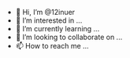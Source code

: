 - 👋 Hi, I’m @12inuer
- 👀 I’m interested in ...
- 🌱 I’m currently learning ...
- 💞️ I’m looking to collaborate on ...
- 📫 How to reach me ...

<!---
12inuer/12inuer is a ✨ special ✨ repository because its `README.md` (this file) appears on your GitHub profile.
You can click the Preview link to take a look at your changes.
--->
